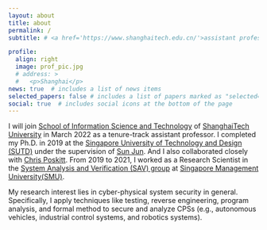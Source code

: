 ```yaml
---
layout: about
title: about
permalink: /
subtitle: # <a href='https://www.shanghaitech.edu.cn/'>assistant professor@ShanghaiTech University</a>

profile:
  align: right
  image: prof_pic.jpg
  # address: >  
  #   <p>Shanghai</p>
news: true  # includes a list of news items
selected_papers: false # includes a list of papers marked as "selected={true}"
social: true  # includes social icons at the bottom of the page
---
```



I will join [School of Information Science and Technology](https://sist.shanghaitech.edu.cn/) of [ShanghaiTech University](https://www.shanghaitech.edu.cn/) in March 2022 as a tenure-track assistant professor. I completed my Ph.D. in 2019 at the [Singapore University of Technology and Design (SUTD)](https://www.sutd.edu.sg/) under the supervision of [Sun Jun](https://sunjun.site/). And I also collaborated closely with [Chris Poskitt](https://cposkitt.github.io/). From 2019 to 2021, I worked as a Research Scientist in the [System Analysis and Verification (SAV) group](https://sav-smu.github.io/) at [Singapore Management University(SMU)](https://www.smu.edu.sg/).

My research interest lies in cyber-physical system security in general. Specifically, I apply techniques like testing, reverse engineering, program analysis, and formal method to secure and analyze CPSs (e.g., autonomous vehicles,  industrial control systems, and robotics systems). 